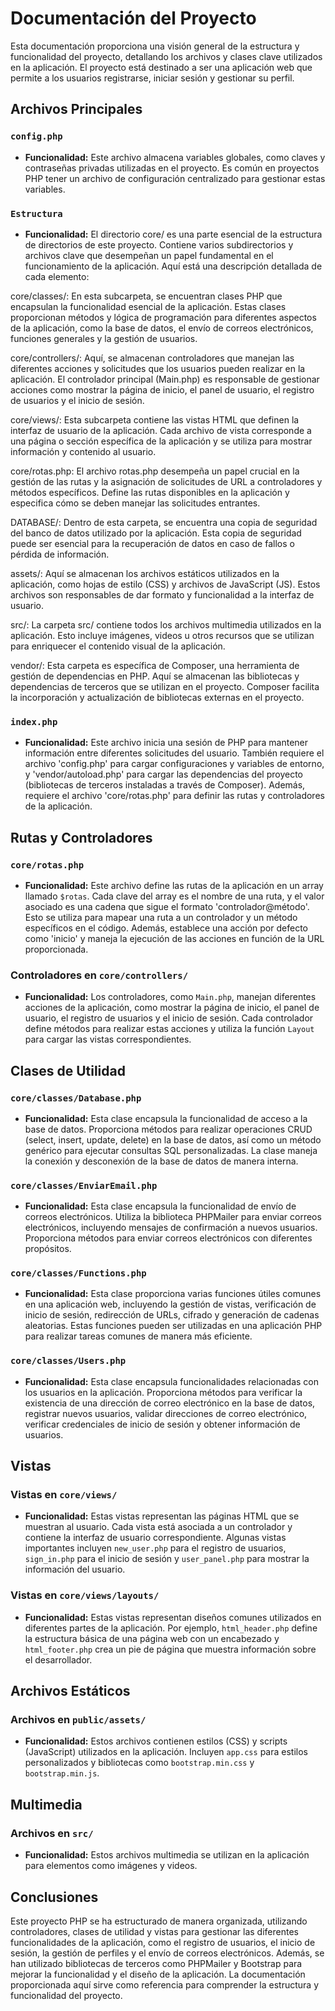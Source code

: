 # Documentación del Proyecto

Esta documentación proporciona una visión general de la estructura y funcionalidad del proyecto, detallando los archivos y clases clave utilizados en la aplicación. El proyecto está destinado a ser una aplicación web que permite a los usuarios registrarse, iniciar sesión y gestionar su perfil.

## Archivos Principales

### `config.php`

- **Funcionalidad:** Este archivo almacena variables globales, como claves y contraseñas privadas utilizadas en el proyecto. Es común en proyectos PHP tener un archivo de configuración centralizado para gestionar estas variables.

### `Estructura`

- **Funcionalidad:** El directorio core/ es una parte esencial de la estructura de directorios de este proyecto. Contiene varios subdirectorios y archivos clave que desempeñan un papel fundamental en el funcionamiento de la aplicación. Aquí está una descripción detallada de cada elemento:

core/classes/: En esta subcarpeta, se encuentran clases PHP que encapsulan la funcionalidad esencial de la aplicación. Estas clases proporcionan métodos y lógica de programación para diferentes aspectos de la aplicación, como la base de datos, el envío de correos electrónicos, funciones generales y la gestión de usuarios.

core/controllers/: Aquí, se almacenan controladores que manejan las diferentes acciones y solicitudes que los usuarios pueden realizar en la aplicación. El controlador principal (Main.php) es responsable de gestionar acciones como mostrar la página de inicio, el panel de usuario, el registro de usuarios y el inicio de sesión.

core/views/: Esta subcarpeta contiene las vistas HTML que definen la interfaz de usuario de la aplicación. Cada archivo de vista corresponde a una página o sección específica de la aplicación y se utiliza para mostrar información y contenido al usuario.

core/rotas.php: El archivo rotas.php desempeña un papel crucial en la gestión de las rutas y la asignación de solicitudes de URL a controladores y métodos específicos. Define las rutas disponibles en la aplicación y especifica cómo se deben manejar las solicitudes entrantes.

DATABASE/: Dentro de esta carpeta, se encuentra una copia de seguridad del banco de datos utilizado por la aplicación. Esta copia de seguridad puede ser esencial para la recuperación de datos en caso de fallos o pérdida de información.

assets/: Aquí se almacenan los archivos estáticos utilizados en la aplicación, como hojas de estilo (CSS) y archivos de JavaScript (JS). Estos archivos son responsables de dar formato y funcionalidad a la interfaz de usuario.

src/: La carpeta src/ contiene todos los archivos multimedia utilizados en la aplicación. Esto incluye imágenes, videos u otros recursos que se utilizan para enriquecer el contenido visual de la aplicación.

vendor/: Esta carpeta es específica de Composer, una herramienta de gestión de dependencias en PHP. Aquí se almacenan las bibliotecas y dependencias de terceros que se utilizan en el proyecto. Composer facilita la incorporación y actualización de bibliotecas externas en el proyecto.

### `index.php`

- **Funcionalidad:** Este archivo inicia una sesión de PHP para mantener información entre diferentes solicitudes del usuario. También requiere el archivo 'config.php' para cargar configuraciones y variables de entorno, y 'vendor/autoload.php' para cargar las dependencias del proyecto (bibliotecas de terceros instaladas a través de Composer). Además, requiere el archivo 'core/rotas.php' para definir las rutas y controladores de la aplicación.

## Rutas y Controladores

### `core/rotas.php`

- **Funcionalidad:** Este archivo define las rutas de la aplicación en un array llamado `$rotas`. Cada clave del array es el nombre de una ruta, y el valor asociado es una cadena que sigue el formato 'controlador@método'. Esto se utiliza para mapear una ruta a un controlador y un método específicos en el código. Además, establece una acción por defecto como 'inicio' y maneja la ejecución de las acciones en función de la URL proporcionada.

### Controladores en `core/controllers/`

- **Funcionalidad:** Los controladores, como `Main.php`, manejan diferentes acciones de la aplicación, como mostrar la página de inicio, el panel de usuario, el registro de usuarios y el inicio de sesión. Cada controlador define métodos para realizar estas acciones y utiliza la función `Layout` para cargar las vistas correspondientes.

## Clases de Utilidad

### `core/classes/Database.php`

- **Funcionalidad:** Esta clase encapsula la funcionalidad de acceso a la base de datos. Proporciona métodos para realizar operaciones CRUD (select, insert, update, delete) en la base de datos, así como un método genérico para ejecutar consultas SQL personalizadas. La clase maneja la conexión y desconexión de la base de datos de manera interna.

### `core/classes/EnviarEmail.php`

- **Funcionalidad:** Esta clase encapsula la funcionalidad de envío de correos electrónicos. Utiliza la biblioteca PHPMailer para enviar correos electrónicos, incluyendo mensajes de confirmación a nuevos usuarios. Proporciona métodos para enviar correos electrónicos con diferentes propósitos.

### `core/classes/Functions.php`

- **Funcionalidad:** Esta clase proporciona varias funciones útiles comunes en una aplicación web, incluyendo la gestión de vistas, verificación de inicio de sesión, redirección de URLs, cifrado y generación de cadenas aleatorias. Estas funciones pueden ser utilizadas en una aplicación PHP para realizar tareas comunes de manera más eficiente.

### `core/classes/Users.php`

- **Funcionalidad:** Esta clase encapsula funcionalidades relacionadas con los usuarios en la aplicación. Proporciona métodos para verificar la existencia de una dirección de correo electrónico en la base de datos, registrar nuevos usuarios, validar direcciones de correo electrónico, verificar credenciales de inicio de sesión y obtener información de usuarios.

## Vistas

### Vistas en `core/views/`

- **Funcionalidad:** Estas vistas representan las páginas HTML que se muestran al usuario. Cada vista está asociada a un controlador y contiene la interfaz de usuario correspondiente. Algunas vistas importantes incluyen `new_user.php` para el registro de usuarios, `sign_in.php` para el inicio de sesión y `user_panel.php` para mostrar la información del usuario.

### Vistas en `core/views/layouts/`

- **Funcionalidad:** Estas vistas representan diseños comunes utilizados en diferentes partes de la aplicación. Por ejemplo, `html_header.php` define la estructura básica de una página web con un encabezado y `html_footer.php` crea un pie de página que muestra información sobre el desarrollador.

## Archivos Estáticos

### Archivos en `public/assets/`

- **Funcionalidad:** Estos archivos contienen estilos (CSS) y scripts (JavaScript) utilizados en la aplicación. Incluyen `app.css` para estilos personalizados y bibliotecas como `bootstrap.min.css` y `bootstrap.min.js`.

## Multimedia

### Archivos en `src/`

- **Funcionalidad:** Estos archivos multimedia se utilizan en la aplicación para elementos como imágenes y videos.

## Conclusiones

Este proyecto PHP se ha estructurado de manera organizada, utilizando controladores, clases de utilidad y vistas para gestionar las diferentes funcionalidades de la aplicación, como el registro de usuarios, el inicio de sesión, la gestión de perfiles y el envío de correos electrónicos. Además, se han utilizado bibliotecas de terceros como PHPMailer y Bootstrap para mejorar la funcionalidad y el diseño de la aplicación. La documentación proporcionada aquí sirve como referencia para comprender la estructura y funcionalidad del proyecto.
